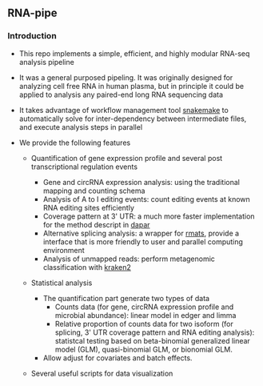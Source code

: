 ## RNA-pipe

### Introduction
- This repo implements a simple, efficient, and highly modular RNA-seq analysis pipeline
- It was a general purposed pipeling. It was originally designed for analyzing cell free RNA in human plasma, but in principle it could be applied to analysis any paired-end long RNA sequencing data
- It takes advantage of workflow management tool [snakemake](https://snakemake.readthedocs.io/en/stable/) to automatically solve for inter-dependency between intermediate files, and execute analysis steps in parallel

- We provide the following features

  - Quantification of gene expression profile and several post transcriptional regulation events
    - Gene and circRNA expression analysis: using the traditional mapping and counting schema
    - Analysis of A to I editing events: count editing events at known RNA editing sites efficiently
    - Coverage pattern at 3' UTR: a much more faster implementation for the method descript in [dapar](https://github.com/ZhengXia/dapars)
    - Alternative splicing analysis: a wrapper for [rmats](http://rnaseq-mats.sourceforge.net/), provide a interface that is more friendly to user and parallel computing environment 
    - Analysis of unmapped reads: perform metagenomic classification with [kraken2](https://ccb.jhu.edu/software/kraken2/)

  - Statistical analysis
    - The quantification part generate two types of data 
      - Counts data (for gene, circRNA expression profile and microbial abundance): linear model in edger and limma
      - Relative proportion of counts data for two isoform (for splicing, 3' UTR coverage pattern and RNA editing analysis): statistcal testing based on beta-binomial generalized linear model (GLM), quasi-binomial GLM, or bionomial GLM.
    - Allow adjust for covariates and batch effects. 

  - Several useful scripts for data visualization
